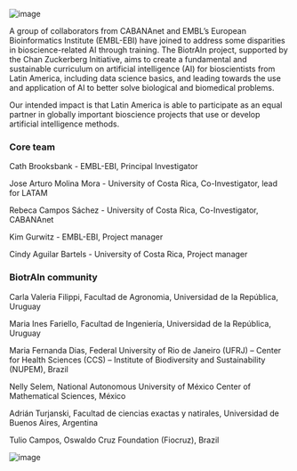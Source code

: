 ![image](https://github.com/user-attachments/assets/c8f408d4-3f11-4c67-a3b6-7c4442f410e3)

A group of collaborators from CABANAnet and EMBL’s European Bioinformatics Institute (EMBL-EBI) have joined to address some disparities in bioscience-related AI through training. The BiotrAIn project, supported by the Chan Zuckerberg Initiative, aims to create a fundamental and sustainable curriculum on artificial intelligence (AI) for bioscientists from Latin America, including data science basics, and leading towards the use and application of AI to better solve biological and biomedical problems.

Our intended impact is that Latin America is able to participate as an equal partner in globally important bioscience projects that use or develop artificial intelligence methods.

### Core team

Cath Brooksbank - EMBL-EBI, Principal Investigator

Jose Arturo Molina Mora - University of Costa Rica, Co-Investigator, lead for LATAM

Rebeca Campos Sáchez - University of Costa Rica, Co-Investigator, CABANAnet

Kim Gurwitz - EMBL-EBI, Project manager

Cindy Aguilar Bartels - University of Costa Rica, Project manager

### BiotrAIn community
Carla Valeria Filippi, Facultad de Agronomia, Universidad de la República, Uruguay

Maria Ines Fariello, Facultad de Ingeniería, Universidad de la República, Uruguay

Maria Fernanda Dias, Federal University of Rio de Janeiro (UFRJ) – Center for Health Sciences (CCS) – Institute of Biodiversity and Sustainability (NUPEM), Brazil

Nelly Selem, National Autonomous University of México Center of Mathematical Sciences, México

Adrián Turjanski, Facultad de ciencias exactas y natirales, Universidad de Buenos Aires, Argentina

Tulio Campos, Oswaldo Cruz Foundation (Fiocruz), Brazil


![image](https://github.com/user-attachments/assets/33d0775f-902c-4a0c-8bbc-6a7c7947a132)
